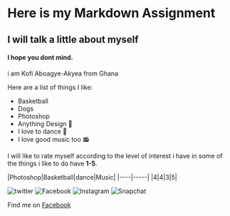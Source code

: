 
# Here is my Markdown Assignment
## I will talk a little about myself
#### I hope you dont mind.

i am Kofi Aboagye-Akyea from Ghana

Here are a list of things I like:

 * Basketball
 * Dogs
 * Photoshop
 * Anything Design :city_sunrise:
 * I love to dance :dancers:
 * I love good music too :radio:

I will like to rate myself  according to the level of interest i have in some of the things i like to do have **1-5**.

|Photoshop|Basketball|dance|Music|
|----|-----|
|4|4|3|5|


![twitter](http://www.pngall.com/wp-content/uploads/2016/07/Twitter-Download-PNG-180x180.png) ![Facebook](https://cdn0.iconfinder.com/data/icons/yooicons_set01_socialbookmarks/256/social_facebook_box_blue.png) ![Instagram](http://3835642c2693476aa717-d4b78efce91b9730bcca725cf9bb0b37.r51.cf1.rackcdn.com/Instagram_App_Large_May2016_200.png)
![Snapchat](http://www.freeiconspng.com/uploads/142411756098-snapchat-icon-1.png)


Find me on [Facebook](https://www.facebook.com/kofi.aboagyeakyea)
